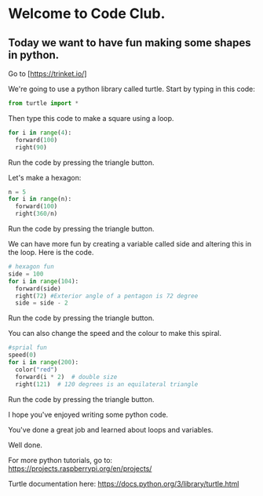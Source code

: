 # Welcome to Code Club. 
## Today we want to have fun making some shapes in python. 

Go to [https://trinket.io/]

We're going to use a python library called turtle.
Start by typing in this code:
``` python
from turtle import *
```

Then type this code to make a square using a loop. 
``` python
for i in range(4):
  forward(100)
  right(90)
```
Run the code by pressing the triangle button.

Let's make a hexagon:
``` python
n = 5
for i in range(n):
  forward(100)
  right(360/n)
```
Run the code by pressing the triangle button.

We can have more fun by creating a variable called side and altering this in the loop. 
Here is the code.
``` python
# hexagon fun
side = 100
for i in range(104):
  forward(side)
  right(72) #Exterior angle of a pentagon is 72 degree
  side = side - 2
```
Run the code by pressing the triangle button.

You can also change the speed and the colour to make this spiral. 
``` python
#sprial fun
speed(0)
for i in range(200):
  color("red")
  forward(i * 2)  # double size
  right(121)  # 120 degrees is an equilateral triangle
```
Run the code by pressing the triangle button.

I hope you've enjoyed writing some python code. 

You've done a great job and learned about loops and variables. 

Well done. 

For more python tutorials, go to: https://projects.raspberrypi.org/en/projects/

Turtle documentation here: https://docs.python.org/3/library/turtle.html


